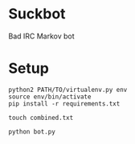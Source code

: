 Suckbot
=======

Bad IRC Markov bot

Setup
=======

``` shell
python2 PATH/TO/virtualenv.py env
source env/bin/activate
pip install -r requirements.txt

touch combined.txt

python bot.py
```
